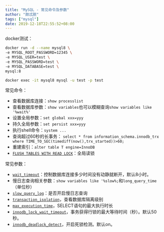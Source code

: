 ```yaml
---
title: "MySQL - 常见命令及参数"
author: "颇忒脱"
tags: ["mysql"]
date: 2019-12-18T22:55:52+08:00
---
```


<!--more-->

docker测试：

```bash
docker run -d --name mysql8 \
-e MYSQL_ROOT_PASSWORD=12345 \
-e MYSQL_USER=test \
-e MYSQL_PASSWORD=test \
-e MYSQL_DATABASE=test \
mysql:8

docker exec -it mysql8 mysql -u test -p test
```



常见命令：

* 查看数据库连接：`show processlist`
* 查看数据库参数：`show variables`也可以模糊查询`show variables like '%wait%'`
* 设置全局参数：`set global xxx=yyy`
* 持久全局参数：`set persist xxx=yyy`
* 执行shell命令：`system ...`
* 查询超过60秒的长事务：
  `select * from information_schema.innodb_trx where TIME_TO_SEC(timediff(now(),trx_started))>60;`
* 重建索引：`alter table T engine=InnoDB`
* [`FLUSH TABLES WITH READ LOCK`][5]：全局读锁

常见参数：

* [`wait_timeout`][1]：控制数据库连接多少时间没有动静就断开，默认8小时。
* 慢日志查询相关参数：`show variables like '%slow%;`和`long_query_time`（单位秒）
* [`slow_query_log`][2]：是否开启慢日志查询
* [`transaction_isolation`][3]，查看数据库隔离级别
* [`max_execution_time`][4]，SELECT语句的最大执行时长
* [`innodb_lock_wait_timeout`][6]，事务获得行锁的最大等待时间（秒）。默认50秒。
* [`innodb_deadlock_detect`][7]，开启死锁检测。默认on。

[1]: https://dev.mysql.com/doc/refman/8.0/en/server-system-variables.html#sysvar_wait_timeout
[2]: https://dev.mysql.com/doc/refman/8.0/en/server-system-variables.html#sysvar_slow_query_log
[3]: https://dev.mysql.com/doc/refman/8.0/en/server-system-variables.html#sysvar_transaction_isolation
[4]: https://dev.mysql.com/doc/refman/8.0/en/server-system-variables.html#sysvar_max_execution_time
[5]: https://dev.mysql.com/doc/refman/8.0/en/flush.html#flush-tables-with-read-lock
[6]: https://dev.mysql.com/doc/refman/8.0/en/innodb-parameters.html#sysvar_innodb_lock_wait_timeout
[7]: https://dev.mysql.com/doc/refman/8.0/en/innodb-parameters.html#sysvar_innodb_deadlock_detect